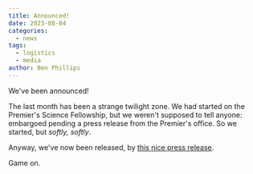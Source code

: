 ```yaml
---
title: Announced!
date: 2023-08-04
categories:
  - news
tags:
  - logistics
  - media
author: Ben Phillips
---
```


We've been announced!

The last month has been a strange twilight zone.  We had started on the Premier's Science Fellowship, but we weren't supposed to tell anyone: embargoed pending a press release from the Premier's office.  So we started, but _softly, softly_.

Anyway, we've now been released, by [this nice press release](https://www.wa.gov.au/government/announcements/premiers-science-fellowship-program-2022-recipients).

Game on.

